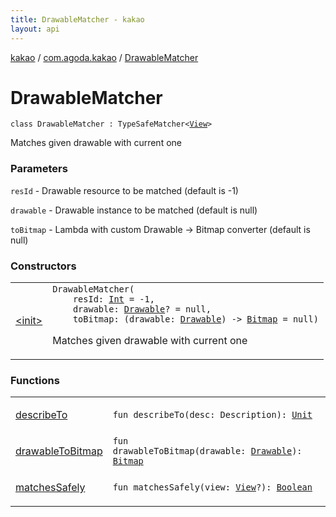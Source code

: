 ```yaml
---
title: DrawableMatcher - kakao
layout: api
---
```


<div class='api-docs-breadcrumbs'><a href="../../index.html">kakao</a> / <a href="../index.html">com.agoda.kakao</a> / <a href=".">DrawableMatcher</a></div>

# DrawableMatcher

<div class="signature"><code><span class="keyword">class </span><span class="identifier">DrawableMatcher</span>&nbsp;<span class="symbol">:</span>&nbsp;<span class="identifier">TypeSafeMatcher</span><span class="symbol">&lt;</span><a href="https://developer.android.com/reference/android/view/View.html"><span class="identifier">View</span></a><span class="symbol">&gt;</span></code></div>

Matches given drawable with current one

### Parameters

<code>resId</code> - Drawable resource to be matched (default is -1)

<code>drawable</code> - Drawable instance to be matched (default is null)

<code>toBitmap</code> - Lambda with custom Drawable -&gt; Bitmap converter (default is null)

### Constructors

<table class="api-docs-table">
<tbody>
<tr>
<td markdown="1">

<a href="-init-.html">&lt;init&gt;</a>


</td>
<td markdown="1">
<div class="signature"><code><span class="identifier">DrawableMatcher</span><span class="symbol">(</span><br/>&nbsp;&nbsp;&nbsp;&nbsp;<span class="parameterName" id="com.agoda.kakao.DrawableMatcher$<init>(kotlin.Int, android.graphics.drawable.Drawable, kotlin.Function1((android.graphics.drawable.Drawable, android.graphics.Bitmap)))/resId">resId</span><span class="symbol">:</span>&nbsp;<a href="https://kotlinlang.org/api/latest/jvm/stdlib/kotlin/-int/index.html"><span class="identifier">Int</span></a>&nbsp;<span class="symbol">=</span>&nbsp;-1<span class="symbol">, </span><br/>&nbsp;&nbsp;&nbsp;&nbsp;<span class="parameterName" id="com.agoda.kakao.DrawableMatcher$<init>(kotlin.Int, android.graphics.drawable.Drawable, kotlin.Function1((android.graphics.drawable.Drawable, android.graphics.Bitmap)))/drawable">drawable</span><span class="symbol">:</span>&nbsp;<a href="https://developer.android.com/reference/android/graphics/drawable/Drawable.html"><span class="identifier">Drawable</span></a><span class="symbol">?</span>&nbsp;<span class="symbol">=</span>&nbsp;null<span class="symbol">, </span><br/>&nbsp;&nbsp;&nbsp;&nbsp;<span class="parameterName" id="com.agoda.kakao.DrawableMatcher$<init>(kotlin.Int, android.graphics.drawable.Drawable, kotlin.Function1((android.graphics.drawable.Drawable, android.graphics.Bitmap)))/toBitmap">toBitmap</span><span class="symbol">:</span>&nbsp;<span class="symbol">(</span><span class="parameterName">drawable</span><span class="symbol">:</span>&nbsp;<a href="https://developer.android.com/reference/android/graphics/drawable/Drawable.html"><span class="identifier">Drawable</span></a><span class="symbol">)</span>&nbsp;<span class="symbol">-&gt;</span>&nbsp;<a href="https://developer.android.com/reference/android/graphics/Bitmap.html"><span class="identifier">Bitmap</span></a>&nbsp;<span class="symbol">=</span>&nbsp;null<span class="symbol">)</span></code></div>

Matches given drawable with current one


</td>
</tr>
</tbody>
</table>

### Functions

<table class="api-docs-table">
<tbody>
<tr>
<td markdown="1">

<a href="describe-to.html">describeTo</a>


</td>
<td markdown="1">
<div class="signature"><code><span class="keyword">fun </span><span class="identifier">describeTo</span><span class="symbol">(</span><span class="parameterName" id="com.agoda.kakao.DrawableMatcher$describeTo(org.hamcrest.Description)/desc">desc</span><span class="symbol">:</span>&nbsp;<span class="identifier">Description</span><span class="symbol">)</span><span class="symbol">: </span><a href="https://kotlinlang.org/api/latest/jvm/stdlib/kotlin/-unit/index.html"><span class="identifier">Unit</span></a></code></div>

</td>
</tr>
<tr>
<td markdown="1">

<a href="drawable-to-bitmap.html">drawableToBitmap</a>


</td>
<td markdown="1">
<div class="signature"><code><span class="keyword">fun </span><span class="identifier">drawableToBitmap</span><span class="symbol">(</span><span class="parameterName" id="com.agoda.kakao.DrawableMatcher$drawableToBitmap(android.graphics.drawable.Drawable)/drawable">drawable</span><span class="symbol">:</span>&nbsp;<a href="https://developer.android.com/reference/android/graphics/drawable/Drawable.html"><span class="identifier">Drawable</span></a><span class="symbol">)</span><span class="symbol">: </span><a href="https://developer.android.com/reference/android/graphics/Bitmap.html"><span class="identifier">Bitmap</span></a></code></div>

</td>
</tr>
<tr>
<td markdown="1">

<a href="matches-safely.html">matchesSafely</a>


</td>
<td markdown="1">
<div class="signature"><code><span class="keyword">fun </span><span class="identifier">matchesSafely</span><span class="symbol">(</span><span class="parameterName" id="com.agoda.kakao.DrawableMatcher$matchesSafely(android.view.View)/view">view</span><span class="symbol">:</span>&nbsp;<a href="https://developer.android.com/reference/android/view/View.html"><span class="identifier">View</span></a><span class="symbol">?</span><span class="symbol">)</span><span class="symbol">: </span><a href="https://kotlinlang.org/api/latest/jvm/stdlib/kotlin/-boolean/index.html"><span class="identifier">Boolean</span></a></code></div>

</td>
</tr>
</tbody>
</table>
